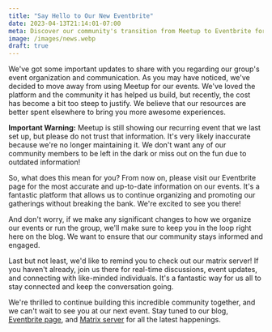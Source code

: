 ```yaml
---
title: "Say Hello to Our New Eventbrite"
date: 2023-04-13T21:14:01-07:00
meta: Discover our community's transition from Meetup to Eventbrite for event organization and updates on our matrix server for real-time discussions.
image: /images/news.webp
draft: true
---
```

We've got some important updates to share with you regarding our group's event organization and communication. As you may have noticed, we've decided to move away from using Meetup for our events. We've loved the platform and the community it has helped us build, but recently, the cost has become a bit too steep to justify. We believe that our resources are better spent elsewhere to bring you more awesome experiences.

**Important Warning:** Meetup is still showing our recurring event that we last set up, but please do not trust that information. It's very likely inaccurate because we're no longer maintaining it. We don't want any of our community members to be left in the dark or miss out on the fun due to outdated information!

So, what does this mean for you? From now on, please visit our Eventbrite page for the most accurate and up-to-date information on our events. It's a fantastic platform that allows us to continue organizing and promoting our gatherings without breaking the bank. We're excited to see you there!

And don't worry, if we make any significant changes to how we organize our events or run the group, we'll make sure to keep you in the loop right here on the blog. We want to ensure that our community stays informed and engaged.

Last but not least, we'd like to remind you to check out our matrix server! If you haven't already, join us there for real-time discussions, event updates, and connecting with like-minded individuals. It's a fantastic way for us all to stay connected and keep the conversation going.

We're thrilled to continue building this incredible community together, and we can't wait to see you at our next event. Stay tuned to our blog, [Eventbrite page](https://www.eventbrite.com/e/hacknight-irl-tickets-407221439287), and [Matrix server](https://matrix.to/#/#hacknightlbc:matrix.org) for all the latest happenings.
